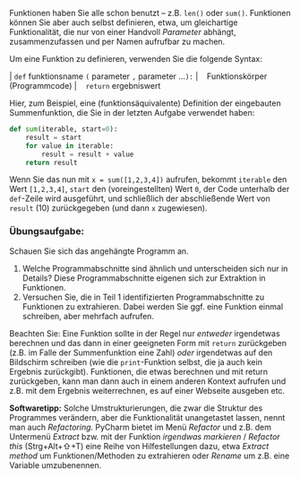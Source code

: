 Funktionen haben Sie alle schon benutzt – z.B. `len()` oder `sum()`. Funktionen können Sie aber auch selbst definieren, etwa, um gleichartige Funktionalität, die nur von einer Handvoll *Parameter* abhängt,
zusammenzufassen und per Namen aufrufbar zu machen.

Um eine Funktion zu definieren, verwenden Sie die folgende Syntax:

| `def` funktionsname `(` parameter `,` parameter ...`):`
|    Funktionskörper (Programmcode)
|    `return` ergebniswert

Hier, zum Beispiel, eine (funktionsäquivalente) Definition der
eingebauten Summenfunktion, die Sie in der letzten Aufgabe verwendet
haben:

```python
def sum(iterable, start=0):
    result = start
    for value in iterable:
        result = result + value
    return result
```

Wenn Sie das nun mit `x = sum([1,2,3,4])` aufrufen, bekommt `iterable` den
Wert `[1,2,3,4]`, `start` den (voreingestellten) Wert `0`, der Code
unterhalb der `def`-Zeile wird ausgeführt, und schließlich der
abschließende Wert von `result` (10) zurückgegeben (und dann `x`
zugewiesen).

### Übungsaufgabe:

Schauen Sie sich das angehängte Programm an. 

1. Welche Programmabschnitte sind ähnlich und unterscheiden sich nur in Details? Diese Programmabschnitte eigenen sich zur Extraktion in Funktionen. 
2. Versuchen Sie, die in Teil 1 identifizierten Programmabschnitte zu Funktionen zu extrahieren. Dabei werden Sie ggf. eine Funktion einmal schreiben, aber mehrfach aufrufen.

Beachten Sie: Eine Funktion sollte in der Regel nur _entweder_ irgendetwas berechnen und das dann in einer geeigneten Form mit `return` zurückgeben (z.B. im Falle der Summenfunktion eine Zahl) _oder_ irgendetwas auf den Bildschirm schreiben (wie die `print`-Funktion selbst, die ja auch kein Ergebnis zurückgibt). Funktionen, die etwas berechnen und mit return zurückgeben, kann man dann auch in einem anderen Kontext aufrufen und z.B. mit dem Ergebnis weiterrechnen, es auf einer Webseite ausgeben etc.

__Softwaretipp:__ Solche Umstrukturierungen, die zwar die Struktur des Programmes verändern, aber die Funktionalität unangetastet lassen, nennt man auch _Refactoring_. PyCharm bietet im Menü _Refactor_ und z.B. dem Untermenü _Extract_ bzw. mit der Funktion _irgendwas markieren_ / _Refactor this_ (Strg+Alt+⇧+T) eine Reihe von Hilfestellungen dazu, etwa _Extract method_ um Funktionen/Methoden zu extrahieren oder _Rename_ um z.B. eine Variable umzubenennen.
